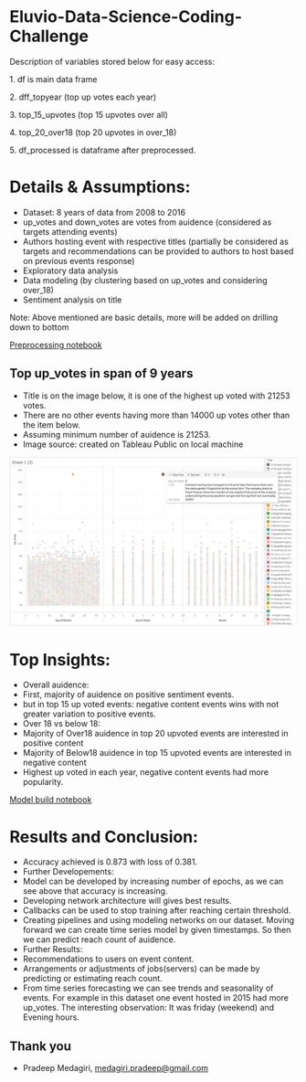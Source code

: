 # Eluvio-Data-Science-Coding-Challenge
<p>Description of variables stored below for easy access:</p>
<p>1. df is main data frame</p>
<p>2. dff_topyear (top up votes each year)<p>
<p>3. top_15_upvotes (top 15 upvotes over all)<p>
<p>4. top_20_over18 (top 20 upvotes in over_18)<p>
<p>5. df_processed is dataframe after preprocessed.</p>

 # Details & Assumptions:
- Dataset: 8 years of data from 2008 to 2016
- up_votes and down_votes are votes from auidence (considered as targets attending events)
- Authors hosting event with respective titles (partially be considered as targets and recommendations can be provided to authors to host based on previous events response)
- Exploratory data analysis
- Data modeling (by clustering based on up_votes and considering over_18)
- Sentiment analysis on title

Note: Above mentioned are basic details, more will be added on drilling down to bottom


[Preprocessing notebook](https://github.com/PradeepMedagiri/Eluvio-Data-Science-Coding-Challenge/blob/main/NLP.ipynb)


## Top up_votes in span of 9 years
- Title is on the image below, it is one of the highest up voted with 21253 votes.
- There are no other events having more than 14000 up votes other than the item below.
- Assuming minimum number of auidence is 21253.
- Image source: created on Tableau Public on local machine


<div>
<img src="Image.png" width="600"/>
</div>

# Top Insights:
- Overall auidence:
 - First, majority of auidence on positive sentiment events.  
 - but in top 15 up voted events: negative content events wins with not greater variation to positive events.
- Over 18 vs below 18:
 - Majority of Over18 auidence in top 20 upvoted events are interested in positive content
 - Majority of Below18 auidence in top 15 upvoted events are interested in negative content
- Highest up voted in each year, negative content events had more popularity.


[Model build notebook](https://github.com/PradeepMedagiri/Eluvio-Data-Science-Coding-Challenge/blob/main/Model_LSTM.ipynb)

# Results and Conclusion:
- Accuracy achieved is 0.873 with loss of 0.381.
- Further Developements:
 - Model can be developed by increasing number of epochs, as we can see above that accuracy is increasing.
 - Developing network architecture will gives best results.
 - Callbacks can be used to stop training after reaching certain threshold.
 - Creating pipelines and using modeling networks on our dataset. Moving forward we can create time series model by given timestamps. So then we can predict reach count of auidence.
- Further Results: 
 - Recommendations to users on event content.
 - Arrangements or adjustments of jobs(servers) can be made by predicting or estimating reach count.
 - From time series forecasting we can see trends and seasonality of events. For example in this dataset one event hosted in 2015 had more up_votes. The interesting observation: It was friday (weekend) and Evening hours. 

## Thank you
- Pradeep Medagiri, medagiri.pradeep@gmail.com


